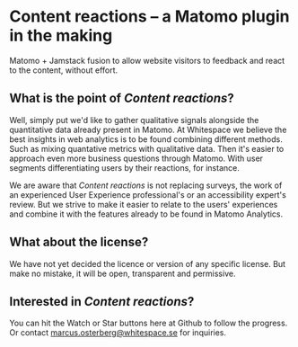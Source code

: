 # Content reactions – a Matomo plugin in the making
Matomo + Jamstack fusion to allow website visitors to feedback and react to the content, without effort.

## What is the point of *Content reactions*?
Well, simply put we'd like to gather qualitative signals alongside the quantitative data already present in Matomo. At Whitespace we believe the best insights in web analytics is to be found combining different methods. Such as mixing quantative metrics with qualitative data. Then it's easier to approach even more business questions through Matomo. With user segments differentiating users by their reactions, for instance.

We are aware that *Content reactions* is not replacing surveys, the work of an experienced User Experience professional's or an accessibility expert's review. But we strive to make it easier to relate to the users' experiences and combine it with the features already to be found in Matomo Analytics.

## What about the license?
We have not yet decided the licence or version of any specific license. But make no mistake, it will be open, transparent and permissive.

## Interested in *Content reactions*?
You can hit the Watch or Star buttons here at Github to follow the progress. Or contact marcus.osterberg@whitespace.se for inquiries.
